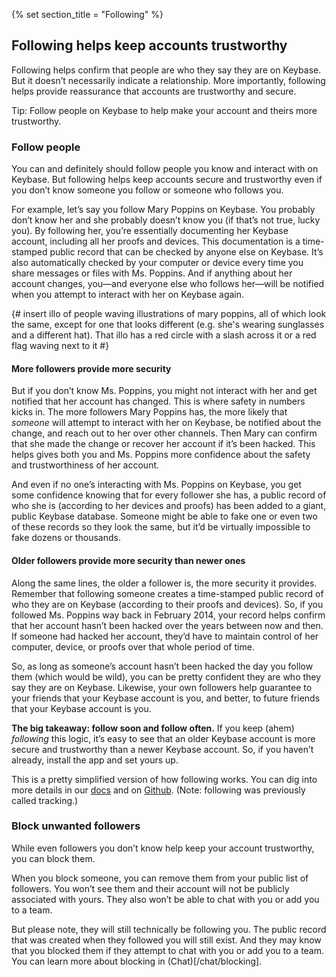 {% set section_title = "Following" %}

## Following helps keep accounts trustworthy
Following helps confirm that people are who they say they are on Keybase. But it doesn’t necessarily indicate a relationship. More importantly, following helps provide reassurance that accounts are trustworthy and secure.

Tip: Follow people on Keybase to help make your account and theirs more trustworthy. 

### Follow people 
You can and definitely should follow people you know and interact with on Keybase. But following helps keep accounts secure and trustworthy even if you don’t know someone you follow or someone who follows you. 

For example, let’s say you follow Mary Poppins on Keybase. You probably don’t know her and she probably doesn’t know you (if that’s not true, lucky you). By following her, you’re essentially documenting her Keybase account, including all her proofs and devices. This documentation is a time-stamped public record that can be checked by anyone else on Keybase. It’s also automatically checked by your computer or device every time you share messages or files with Ms. Poppins. And if anything about her account changes, you—and everyone else who follows her—will be notified when you attempt to interact with her on Keybase again. 

{# insert illo of people waving illustrations of mary poppins, all of which look the same, except for one that looks different  (e.g. she's wearing sunglasses and a different hat). That illo has a red circle with a slash across it or a red flag waving next to it #}

#### More followers provide more security 
But if you don’t know Ms. Poppins, you might not interact with her and get notified that her account has changed. This is where safety in numbers kicks in. The more followers Mary Poppins has, the more likely that *someone* will attempt to interact with her on Keybase, be notified about the change, and reach out to her over other channels. Then Mary can confirm that she made the change or recover her account if it’s been hacked. This helps gives both you and Ms. Poppins more confidence about the safety and trustworthiness of her account. 

And even if no one’s interacting with Ms. Poppins on Keybase, you get some confidence knowing that for every follower she has, a public record of who she is (according to her devices and proofs) has been added to a giant, public Keybase database. 
Someone might be able to fake one or even two of these records so they look the same, but it’d be virtually impossible to fake dozens or thousands. 

#### Older followers provide more security than newer ones
Along the same lines, the older a follower is, the more security it provides. Remember that following someone creates a time-stamped public record of who they are on Keybase (according to their proofs and devices). So, if you followed Ms. Poppins way back in February 2014, your record helps confirm that her account hasn’t been hacked over the years between now and then. If someone had hacked her account, they’d have to maintain control of her computer, device, or proofs over that whole period of time.

So, as long as someone’s account hasn’t been hacked the day you follow them (which would be wild), you can be pretty confident they are who they say they are on Keybase. Likewise, your own followers help guarantee to your friends that your Keybase account is you, and better, to future friends that your Keybase account is you.

**The big takeaway: follow soon and follow often.** 
If you keep (ahem) *following* this logic, it’s easy to see that an older Keybase account is more secure and trustworthy than a newer Keybase account. So, if you haven’t already, install the app and set yours up.

This is a pretty simplified version of how following works. You can dig into more details in our [docs](https://keybase.io/docs/server_security/following) and on [Github](https://github.com/keybase/keybase-issues/issues/100). (Note: following was previously called tracking.)

### Block unwanted followers
While even followers you don’t know help keep your account trustworthy, you can block them. 

When you block someone, you can remove them from your public list of followers. You won’t see them and their account will not be publicly associated with yours. They also won’t be able to chat with you or add you to a team.

But please note, they will still technically be following you. The public record that was created when they followed you will still exist. And they may know that you blocked them if they attempt to chat with you or add you to a team. You can learn more about blocking in (Chat)[/chat/blocking].